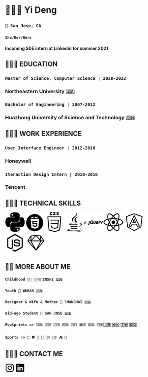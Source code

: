 # 👩🏻‍💻 Yi Deng 

### `📍 San Jose, CA` 
####   `She/Her/Hers`
#### Incoming SDE intern at Linkedin for summer 2021

## 👩🏻‍🎓 EDUCATION
### `Master of Science, Computer Science | 2020-2022`
### Northeastern University 🇺🇸

### `Bachelor of Engineering | 2007-2012`
### Huazhong University of Science and Technology 🇨🇳

 
## 👷🏻‍♀️ WORK EXPERIENCE
### `User Interface Engineer | 2012-2016`
### Honeywell

### `Iteraction Design Intern | 2010-2010`
### Tencent

## 👩🏻‍🔧 TECHNICAL SKILLS

 <img src="icons/python.png" width="64" height="64"><img src="icons/html5.png" width="64" height="64"><img src="icons/css2.png" width="64" height="64"><img src="icons/java.png" width="64" height="64"><img src="icons/jquery.png" width="64" height="64"><img src="icons/react.png" width="64" height="64">    <img src="icons/angular.png" width="64" height="64">    <img src="icons/nodejs.png" width="64" height="64">    <img src="icons/sketch.png" width="64" height="64">          


## 🕵🏻 MORE ABOUT ME
#### `Childhood 👧🏻 🙇🏻‍♀️📍ENSHI 🇨🇳`
#### `Youth 📍 WUHAN 🇨🇳`
#### `Designer & Wife & Mother 📍 SHANGHAI 🇨🇳`
#### `mid-age Student 📍 SAN JOSE 🇺🇸`
#### `Footprints => 🇺🇸 🇯🇵 🇮🇹 🇰🇷 🇵🇭 🇲🇾 🇪🇸 🇵🇹`🇮🇷 🇭🇰 🇹🇭 🇸🇬 
#### `Sports => 🏐️ ⚽️ 🏸️ 🏓️ 🏊‍♀️ 🧗‍♀️ ⛺️ 🤿`


## 🙋🏻‍♀️ CONTACT ME
<a href="https://www.instagram.com/i_anyone/"><img src="icons/ins.png" height="30" width="30"/></a>
<a href="https://www.linkedin.com/in/yidengcs/"> <img src="icons/linkedin.png" height="30" width="30"/></a>




